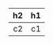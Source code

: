 <div style="direction: rtl; text-align: right">
  <table>
    <thead>
      <tr>
        <th>h1</th>
        <th>h2</th>
      </tr>
    </thead>
    <tbody>
      <tr>
        <td>c1</td>
        <td>c2</td>
      </tr>
    </tbody>
  </table>
</div>
